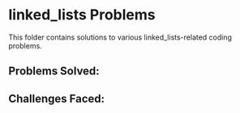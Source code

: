 # linked_lists Problems

This folder contains solutions to various linked_lists-related coding problems.

## Problems Solved:

## Challenges Faced:

